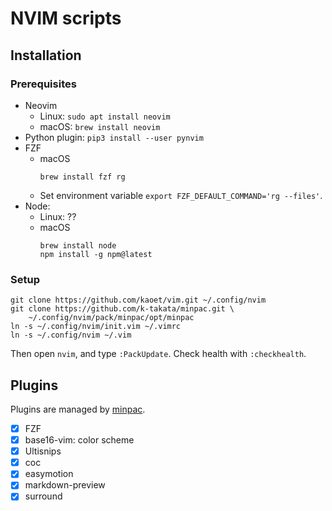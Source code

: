 NVIM scripts
====

## Installation

### Prerequisites

* Neovim
  * Linux: `sudo apt install neovim`
  * macOS: `brew install neovim`
* Python plugin: `pip3 install --user pynvim`
* FZF
  * macOS
    ```sheel
    brew install fzf rg
    ```
  * Set environment variable `export FZF_DEFAULT_COMMAND='rg --files'`.
* Node:
  * Linux: ??
  * macOS
    ```shell
    brew install node
    npm install -g npm@latest
    ```

### Setup

```shell
git clone https://github.com/kaoet/vim.git ~/.config/nvim
git clone https://github.com/k-takata/minpac.git \
    ~/.config/nvim/pack/minpac/opt/minpac
ln -s ~/.config/nvim/init.vim ~/.vimrc
ln -s ~/.config/nvim ~/.vim
```

Then open `nvim`, and type `:PackUpdate`. Check health with `:checkhealth`.

## Plugins

Plugins are managed by [minpac](https://github.com/k-takata/minpac).

* [x] FZF
* [x] base16-vim: color scheme
* [x] Ultisnips
* [x] coc
* [x] easymotion
* [x] markdown-preview
* [x] surround
